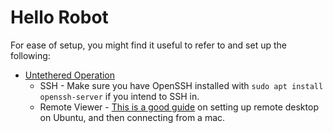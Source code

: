 # Hello Robot
For ease of setup, you might find it useful to refer to and set up the following:
- [Untethered Operation](https://docs.hello-robot.com/untethered_operation/)
  - SSH - Make sure you have OpenSSH installed with `sudo apt install openssh-server` if you intend to SSH in.
  - Remote Viewer - [This is a good guide](https://techsparx.com/linux/ubuntu/remote-desktop.html) on setting up remote desktop on Ubuntu, and then connecting from a mac.